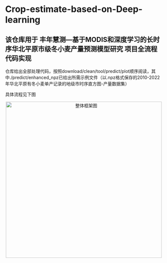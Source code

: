 # Crop-estimate-based-on-Deep-learning

## 该仓库用于 丰年慧测—基于MODIS和深度学习的长时序华北平原市级冬小麦产量预测模型研究 项目全流程代码实现

仓库给出全部处理代码，按照download/clean/tool/predict/plot顺序阅读，其中./predict/enhanced_npz已给出所需示例文件（以.npz格式保存的2010-2022年华北平原有冬小麦单产记录的地级市时序直方图-产量数据集）

具体流程见下图

<div align="center">
    <img width="500" alt="整体框架图" src="https://github.com/user-attachments/assets/4d512767-eee6-436d-a1c4-53ec0f389b24">
</div>
